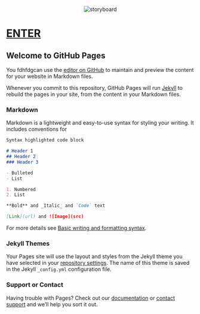 <p align = "center">
<img src="https://cdnb.artstation.com/p/assets/images/images/039/903/475/large/harvey-norman-img-0138.jpg?1627298313" alt="storyboard"> 
  
<a href="harveynorman.me/storyboards">
<h1> 
  
  ENTER

</h1>
  </a>
 </p>

## Welcome to GitHub Pages

You fdhfdgcan use the [editor on GitHub](https://github.com/harvnorm/harvnorm.github.io/edit/main/README.md) to maintain and preview the content for your website in Markdown files.

Whenever you commit to this repository, GitHub Pages will run [Jekyll](https://jekyllrb.com/) to rebuild the pages in your site, from the content in your Markdown files.

### Markdown

Markdown is a lightweight and easy-to-use syntax for styling your writing. It includes conventions for

```markdown
Syntax highlighted code block

# Header 1
## Header 2
### Header 3

- Bulleted
- List

1. Numbered
2. List

**Bold** and _Italic_ and `Code` text

[Link](url) and ![Image](src)
```

For more details see [Basic writing and formatting syntax](https://docs.github.com/en/github/writing-on-github/getting-started-with-writing-and-formatting-on-github/basic-writing-and-formatting-syntax).

### Jekyll Themes

Your Pages site will use the layout and styles from the Jekyll theme you have selected in your [repository settings](https://github.com/harvnorm/harvnorm.github.io/settings/pages). The name of this theme is saved in the Jekyll `_config.yml` configuration file.

### Support or Contact

Having trouble with Pages? Check out our [documentation](https://docs.github.com/categories/github-pages-basics/) or [contact support](https://support.github.com/contact) and we’ll help you sort it out.
